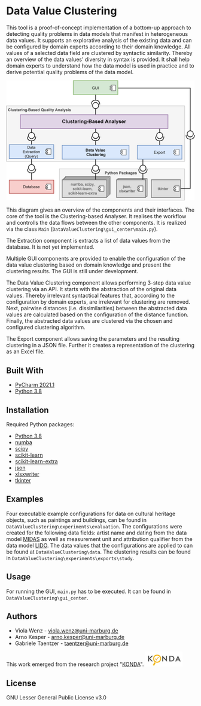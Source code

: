 # Data Value Clustering

This tool is a proof-of-concept implementation of a bottom-up approach to detecting quality problems in data
models that manifest in heterogeneous data values.
It supports an explorative analysis of the existing data and can be configured by domain experts according to their domain knowledge.
All values of a selected data field are clustered by syntactic similarity.
Thereby an overview of the data values' diversity in syntax is provided.
It shall help domain experts to understand how the data model is used in practice and to derive potential quality problems of the data model.

<!---
The approach is described in detail in the research paper "[Detecting Quality Problems in Data Models by
Clustering Heterogeneous Data Values](################)".
[//]: # (doi), published in the [proceedings](doi) of the conference "[MODELS2021](https://conf.researchr.org/home/models-2021)".
-->

![Component Diagram](readme_images/components_small.png)


This diagram gives an overview of the components and their interfaces.
The core of the tool is the Clustering-based Analyser.
It realises the workflow and controlls the data flows between the other components.
It is realized via the class ```Main``` (```DataValueClustering\gui_center\main.py```).

The Extraction component is extracts a list of data values from the database.
It is not yet implemented.

Multiple GUI components are provided to enable the configuration of the data value clustering based on domain knowledge and present the clustering results.
The GUI is still under development.

The Data Value Clustering component allows performing 3-step data value clustering via an API.
It starts with the abstraction of the original data values. Thereby irrelevant syntactical features that, according to the configuration by domain experts, are irrelevant for clustering are removed.
Next, pairwise distances (i.e. dissimilarities) between the abstracted data values are calculated based on the configuration of the distance function.
Finally, the abstracted data values are clustered via the chosen and configured clustering algorithm.

The Export component allows saving the parameters and the resulting clustering in a JSON file.
Further it creates a representation of the clustering as an Excel file.


## Built With

* [PyCharm 2021.1](https://www.jetbrains.com/pycharm/download/)
* [Python 3.8](https://www.python.org/downloads/release/python-380/)

<!---
This project was implemented using the PyCharm IDE. However it is possible to execute the implementation via any Python interpreter.
-->

## Installation

Required Python packages:

* [Python 3.8](https://www.python.org/downloads/release/python-380/)
* [numba](http://numba.pydata.org)
* [scipy](https://www.scipy.org)
* [scikit-learn](https://scikit-learn.org)
* [scikit-learn-extra](https://scikit-learn-extra.readthedocs.io/en/stable/install.html)
* [json](https://docs.python.org/3/library/json.html)
* [xlsxwriter](https://xlsxwriter.readthedocs.io)
* [tkinter](https://docs.python.org/3/library/tkinter.html)


## Examples

Four executable example configurations for data on cultural heritage objects, such as paintings and buildings, can be found in ```DataValueClustering\experiments\evaluation```.
The configurations were created for the following data fields:
artist name and dating from the data model [MIDAS](https://archiv.ub.uni-heidelberg.de/artdok/3770/) as well as measurement unit and attribution qualifier from the data model [LIDO](http://www.lido-schema.org/schema/v1.0/lido-v1.0.xsd/).
The data values that the configurations are applied to can be found at ```DataValueClustering\data```.
The clustering results can be found in ```DataValueClustering\experiments\exports\study```.

<!---
These examples also were used for the evaluation of the approach in the associated research paper.
-->


## Usage

For running the GUI, ```main.py``` has to be executed. It can be found in ```DataValueClustering\gui_center```.


## Authors
 
* Viola Wenz - [viola.wenz@uni-marburg.de](mailto:viola.wenz@uni-marburg.de?subject=[GitHub]%20Data%20Value%20Clustering)  
* Arno Kesper - [arno.kesper@uni-marburg.de](mailto:arno.kesper@uni-marburg.de?subject=[GitHub]%20Data%20Value%20Clustering)  
* Gabriele Taentzer - [taentzer@uni-marburg.de](mailto:taentzer@uni-marburg.de?subject=[GitHub]%20Data%20Value%20Clustering)  

This work emerged from the research project "[KONDA](https://zenodo.org/communities/konda-project)". 
![KONDA](readme_images/konda_logo.jpg)


## License

GNU Lesser General Public License v3.0
